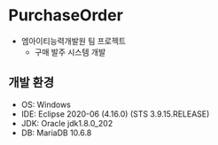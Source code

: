# PurchaseOrder
- 엠아이티능력개발원 팀 프로젝트
  + 구매 발주 시스템 개발
  
## 개발 환경
- OS: Windows
- IDE: Eclipse 2020-06 (4.16.0) (STS 3.9.15.RELEASE)
- JDK: Oracle jdk1.8.0_202
- DB: MariaDB 10.6.8
